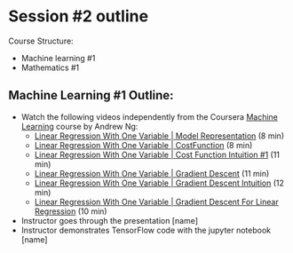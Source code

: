 # Session #2 outline 
Course Structure:
- Machine learning #1
- Mathematics #1

## Machine Learning #1 Outline:
- Watch the following videos independently from the Coursera [Machine Learning](https://www.coursera.org/learn/machine-learning) course by Andrew Ng:
  - [Linear Regression With One Variable | Model Representation](https://www.youtube.com/watch?v=kHwlB_j7Hkc&index=4&list=PLLssT5z_DsK-h9vYZkQkYNWcItqhlRJLN) (8 min)
  - [Linear Regression With One Variable | CostFunction](https://www.youtube.com/watch?v=yuH4iRcggMw&list=PLLssT5z_DsK-h9vYZkQkYNWcItqhlRJLN&index=5) (8 min)
  - [Linear Regression With One Variable | Cost Function Intuition #1](https://www.youtube.com/watch?v=yR2ipCoFvNo&list=PLLssT5z_DsK-h9vYZkQkYNWcItqhlRJLN&index=6) (11 min)
  - [Linear Regression With One Variable | Gradient Descent](https://www.youtube.com/watch?v=F6GSRDoB-Cg&index=8&list=PLLssT5z_DsK-h9vYZkQkYNWcItqhlRJLN) (11 min)
  - [Linear Regression With One Variable | Gradient Descent Intuition](https://www.youtube.com/watch?v=YovTqTY-PYY&index=9&list=PLLssT5z_DsK-h9vYZkQkYNWcItqhlRJLN) (12 min)
  - [Linear Regression With One Variable | Gradient Descent For Linear Regression](https://www.youtube.com/watch?v=GtSf2T6Co80&index=10&list=PLLssT5z_DsK-h9vYZkQkYNWcItqhlRJLN) (10 min)
- Instructor goes through the presentation [name]
- Instructor demonstrates TensorFlow code with the jupyter notebook [name]
